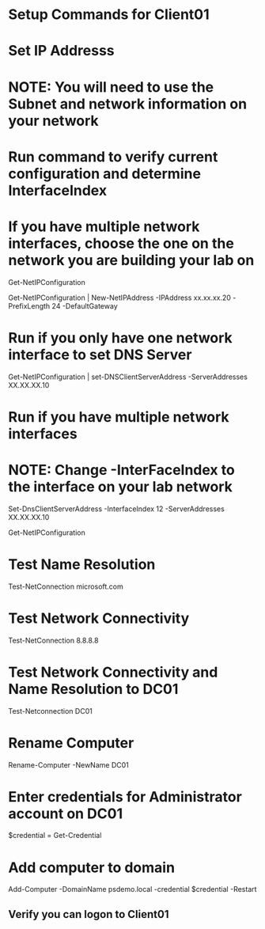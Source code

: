 # Setup Commands for Client01

# Set IP Addresss
# NOTE: You will need to use the Subnet and network information on your network

# Run command to verify current configuration and determine InterfaceIndex
# If you have multiple network interfaces, choose the one on the network you are building your lab on

Get-NetIPConfiguration

Get-NetIPConfiguration | New-NetIPAddress -IPAddress xx.xx.xx.20 -PrefixLength 24 -DefaultGateway <YourDefaultGateway>

# Run if you only have one network interface to set DNS Server

Get-NetIPConfiguration | set-DNSClientServerAddress -ServerAddresses XX.XX.XX.10

# Run if you have multiple network interfaces
# NOTE: Change -InterFaceIndex to the interface on your lab network

Set-DnsClientServerAddress -InterfaceIndex 12 -ServerAddresses XX.XX.XX.10

Get-NetIPConfiguration

# Test Name Resolution
Test-NetConnection microsoft.com

# Test Network Connectivity
Test-NetConnection 8.8.8.8

# Test Network Connectivity and Name Resolution to DC01
Test-Netconnection DC01

# Rename Computer
Rename-Computer -NewName DC01

# Enter credentials for Administrator account on DC01

$credential = Get-Credential

# Add computer to domain

Add-Computer -DomainName psdemo.local -credential $credential -Restart

## Verify you can logon to Client01

